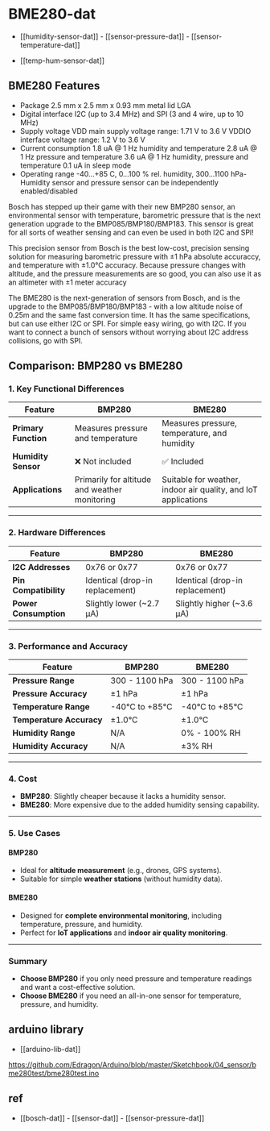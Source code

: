 
# BME280-dat

- [[humidity-sensor-dat]] - [[sensor-pressure-dat]] - [[sensor-temperature-dat]]

- [[temp-hum-sensor-dat]]

## BME280 Features

- Package 2.5 mm x 2.5 mm x 0.93 mm metal lid LGA
- Digital interface I2C (up to 3.4 MHz) and SPI (3 and 4 wire, up to 10 MHz)
- Supply voltage VDD main supply voltage range: 1.71 V to 3.6 V
   VDDIO interface voltage range: 1.2 V to 3.6 V
- Current consumption 1.8 uA @ 1 Hz humidity and temperature
   2.8 uA @ 1 Hz pressure and temperature
   3.6 uA @ 1 Hz humidity, pressure and temperature
   0.1 uA in sleep mode
- Operating range -40…+85 C, 0…100 % rel. humidity, 300…1100 hPa- Humidity sensor and pressure sensor can be independently enabled/disabled

Bosch has stepped up their game with their new BMP280 sensor, an environmental sensor with temperature, barometric pressure that is the next generation upgrade to the BMP085/BMP180/BMP183. This sensor is great for all sorts of weather sensing and can even be used in both I2C and SPI!

This precision sensor from Bosch is the best low-cost, precision sensing solution for measuring barometric pressure with ±1 hPa absolute accuraccy, and temperature with ±1.0°C accuracy. Because pressure changes with altitude, and the pressure measurements are so good, you can also use it as an altimeter with  ±1 meter accuracy

The BME280 is the next-generation of sensors from Bosch, and is the upgrade to the BMP085/BMP180/BMP183 - with a low altitude noise of 0.25m and the same fast conversion time. It has the same specifications, but can use either I2C or SPI. For simple easy wiring, go with I2C. If you want to connect a bunch of sensors without worrying about I2C address collisions, go with SPI.




## Comparison: BMP280 vs BME280

### 1. Key Functional Differences

| Feature            | **BMP280**                                  | **BME280**                                  |
|---------------------|---------------------------------------------|---------------------------------------------|
| **Primary Function** | Measures pressure and temperature          | Measures pressure, temperature, and humidity |
| **Humidity Sensor**  | ❌ Not included                            | ✅ Included                                  |
| **Applications**     | Primarily for altitude and weather monitoring | Suitable for weather, indoor air quality, and IoT applications |

---

### 2. Hardware Differences

| Feature            | **BMP280**             | **BME280**             |
|---------------------|------------------------|------------------------|
| **I2C Addresses**   | 0x76 or 0x77           | 0x76 or 0x77           |
| **Pin Compatibility** | Identical (drop-in replacement) | Identical (drop-in replacement) |
| **Power Consumption** | Slightly lower (~2.7 µA) | Slightly higher (~3.6 µA) |

---

### 3. Performance and Accuracy

| Feature            | **BMP280**                                | **BME280**                                |
|---------------------|-------------------------------------------|-------------------------------------------|
| **Pressure Range**  | 300 - 1100 hPa                           | 300 - 1100 hPa                           |
| **Pressure Accuracy** | ±1 hPa                                  | ±1 hPa                                   |
| **Temperature Range** | -40°C to +85°C                          | -40°C to +85°C                           |
| **Temperature Accuracy** | ±1.0°C                               | ±1.0°C                                   |
| **Humidity Range**   | N/A                                      | 0% - 100% RH                             |
| **Humidity Accuracy** | N/A                                     | ±3% RH                                   |

---

### 4. Cost

- **BMP280**: Slightly cheaper because it lacks a humidity sensor.
- **BME280**: More expensive due to the added humidity sensing capability.

---

### 5. Use Cases

#### **BMP280**
- Ideal for **altitude measurement** (e.g., drones, GPS systems).
- Suitable for simple **weather stations** (without humidity data).

#### **BME280**
- Designed for **complete environmental monitoring**, including temperature, pressure, and humidity.
- Perfect for **IoT applications** and **indoor air quality monitoring**.

---

### Summary

- **Choose BMP280** if you only need pressure and temperature readings and want a cost-effective solution.
- **Choose BME280** if you need an all-in-one sensor for temperature, pressure, and humidity.




## arduino library 

- [[arduino-lib-dat]]

https://github.com/Edragon/Arduino/blob/master/Sketchbook/04_sensor/bme280test/bme280test.ino

## ref 

- [[bosch-dat]] - [[sensor-dat]] - [[sensor-pressure-dat]]